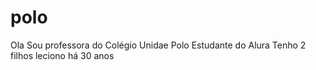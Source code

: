 # polo
Ola
Sou professora do Colégio Unidae Polo
Estudante do Alura
Tenho 2 filhos
leciono há 30 anos
